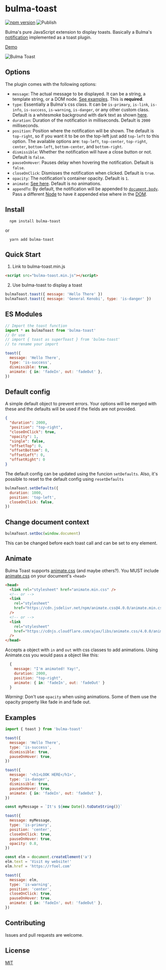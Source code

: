 # bulma-toast

[![npm version](https://badge.fury.io/js/bulma-toast.svg)](https://badge.fury.io/js/bulma-toast)
![Publish](https://github.com/rfoel/bulma-toast/workflows/Publish/badge.svg)

Bulma's pure JavaScript extension to display toasts. Basically a Bulma's [notification](https://bulma.io/documentation/elements/notification) implemented as a toast plugin.

[Demo](https://rfoel.github.io/bulma-toast/)

![Bulma Toast](https://raw.githubusercontent.com/rfoel/bulma-toast/master/bulma-toast.png)

## Options

The plugin comes with the following options:

- `message`: The actual message to be displayed. It can be a string, a template string, or a DOM node. [See examples](#examples). This is **required**.
- `type`: Essentially a Bulma's css class. It can be `is-primary`, `is-link`, `is-info`, `is-success`, `is-warning`, `is-danger`, or any other custom class. Default is a whitesmoke background with dark text as shown [here](https://bulma.io/documentation/elements/notification).
- `duration`: Duration of the notification in milliseconds. Default is `2000` milliseconds.
- `position`: Position where the notification will be shown. The default is `top-right`, so if you want it to be on the top-left just add `top-left` to this option. The available options are: `top-left`, `top-center`, `top-right`, `center`, `bottom-left`, `bottom-center`, and `bottom-right`.
- `dismissible`: Whether the notification will have a close button or not. Default is `false`.
- `pauseOnHover`: Pauses delay when hovering the notification. Default is `false`.
- `closeOnClick`: Dismisses the notification when clicked. Default is `true`.
- `opacity`: The notification's container opacity. Default is `1`.
- `animate`: [See here](#animate). Default is no animations.
- `appendTo`: By default, the notification will be appended to [`document.body`](https://developer.mozilla.org/en-US/docs/Web/API/Document/body). Pass a different [Node](https://developer.mozilla.org/en-US/docs/Web/API/Node) to have it appended else where in the [DOM](https://developer.mozilla.org/en-US/docs/Web/API/Document_Object_Model).

## Install

```
  npm install bulma-toast
```

or

```
  yarn add bulma-toast
```

## Quick Start

1.  Link to bulma-toast.min.js

```html
<script src="bulma-toast.min.js"></script>
```

2.  Use bulma-toast to display a toast

```js
bulmaToast.toast({ message: 'Hello There' })
bulmaToast.toast({ message: 'General Kenobi', type: 'is-danger' })
```

## ES Modules

```js
// Import the toast function
import * as bulmaToast from 'bulma-toast'
// Or use
// import { toast as superToast } from 'bulma-toast'
// to rename your import

toast({
  message: 'Hello There',
  type: 'is-success',
  dismissible: true,
  animate: { in: 'fadeIn', out: 'fadeOut' },
})
```

## Default config

A simple default object to prevent errors. Your options will be merged with these and the defaults will be used if the fields are not provided.

```json
{
  "duration": 2000,
  "position": "top-right",
  "closeOnClick": true,
  "opacity": 1,
  "single": false,
  "offsetTop": 0,
  "offsetBottom": 0,
  "offsetLeft": 0,
  "offsetRight": 0
}
```

The default config can be updated using the funcion `setDefaults`. Also, it's possible to reset to the default config using `resetDefaults`

```js
bulmaToast.setDefaults({
  duration: 1000,
  position: 'top-left',
  closeOnClick: false,
})
```

## Change document context

```js
bulmaToast.setDoc(window.document)
```

This can be changed before each toast call and can be set to eny element.

## Animate

Bulma Toast supports [animate.css](https://daneden.github.io/animate.css/) (and maybe others?). You MUST include [animate.css](https://daneden.github.io/animate.css/) on your document's `<head>`

```html
<head>
  <link rel="stylesheet" href="animate.min.css" />
  <!-- or -->
  <link
    rel="stylesheet"
    href="https://cdn.jsdelivr.net/npm/animate.css@4.0.0/animate.min.css"
  />
  <!-- or -->
  <link
    rel="stylesheet"
    href="https://cdnjs.cloudflare.com/ajax/libs/animate.css/4.0.0/animate.min.css"
  />
</head>
```

Accepts a object with `in` and `out` with css classes to add animations. Using Animate.css you would pass a object like this:

```js
  {
    message: "I'm animated! Yay!",
    duration: 2000,
    position: "top-right",
    animate: { in: 'fadeIn', out: 'fadeOut' }
  }
```

_Warning_: Don't use `opacity` when using animations. Some of them use the opacity property like fade in and fade out.

## Examples

```js
import { toast } from 'bulma-toast'

toast({
  message: 'Hello There',
  type: 'is-success',
  dismissible: true,
  pauseOnHover: true,
})

toast({
  message: '<h1>LOOK HERE</h1>',
  type: 'is-danger',
  dismissible: true,
  pauseOnHover: true,
  animate: { in: 'fadeIn', out: 'fadeOut' },
})

const myMessage = `It's ${new Date().toDateString()}`

toast({
  message: myMessage,
  type: 'is-primary',
  position: 'center',
  closeOnClick: true,
  pauseOnHover: true,
  opacity: 0.8,
})

const elm = document.createElement('a')
elm.text = 'Visit my website!'
elm.href = 'https://rfoel.com'

toast({
  message: elm,
  type: 'is-warning',
  position: 'center',
  closeOnClick: true,
  pauseOnHover: true,
  animate: { in: 'fadeIn', out: 'fadeOut' },
})
```

## Contributing

Issues and pull requests are welcome.

## License

[MIT](https://github.com/rfoell/bulma-toast/blob/master/LICENSE)
